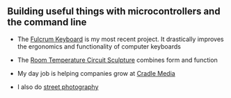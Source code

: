 ## Building useful things with microcontrollers and the command line

- The [Fulcrum Keyboard](https://github.com/dschil138/Fulcrum) is my most recent project. It drastically improves the ergonomics and functionality of computer keyboards

- The [Room Temperature Circuit Sculpture](https://github.com/dschil138/circuit-sculpture-room-temp) combines form and function

- My day job is helping companies grow at [Cradle Media](https://cradle.media)

- I also do [street photography](https://www.instagram.com/depth.street)
